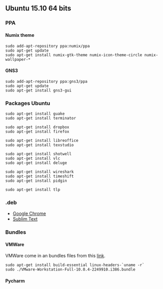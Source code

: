 
## Ubuntu 15.10 64 bits

### PPA

#### Numix theme

```
sudo add-apt-repository ppa:numix/ppa
sudo apt-get update
sudo apt-get install numix-gtk-theme numix-icon-theme-circle numix-wallpaper-*
```

#### GNS3

```
sudo add-apt-repository ppa:gns3/ppa
sudo apt-get update
sudo apt-get install gns3-gui
```

### Packages Ubuntu

```
sudo apt-get install guake
sudo apt-get install terminator

sudo apt-get install dropbox
sudo apt-get install firefox

sudo apt-get install libreoffice
sudo apt-get install texstudio

sudo apt-get install shotwell
sudo apt-get install vlc
sudo apt-get install deluge

sudo apt-get install wireshark
sudo apt-get install timeshift
sudo apt-get install pidgin

sudo apt-get install tlp
```

### .deb

- [Google Chrome](https://www.dropbox.com/fr/install?os=lnx)
- [Sublim Text](http://www.sublimetext.com/3)

### Bundles

#### VMWare

VMWare come in an bundles files from this [link](http://www.vmware.com/fr/products/workstation/workstation-evaluation).

```
sudo apt-get install build-essential linux-headers-`uname -r`
sudo ./VMware-Workstation-Full-10.0.4-2249910.i386.bundle
```

#### Pycharm


